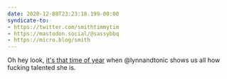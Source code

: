 ```yaml
---
date: 2020-12-08T23:23:18.199-00:00
syndicate-to:
- https://twitter.com/smithtimmytim
- https://mastodon.social/@sassybbq
- https://micro.blog/smith
---
```

Oh hey look, [it's that time of year](https://lynnandtonic.com) when @lynnandtonic shows us all how fucking talented she is.

